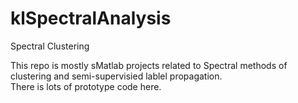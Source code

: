klSpectralAnalysis
==================

Spectral Clustering


This repo is mostly sMatlab projects related to Spectral methods
of clustering and semi-supervisied lablel propagation.  
There is lots of prototype code here.